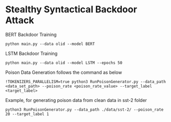 # Stealthy Syntactical Backdoor Attack

BERT Backdoor Training
```
python main.py --data olid --model BERT
```

LSTM Backdoor Training
```
python main.py --data olid --model LSTM --epochs 50
```

Poison Data Generation follows the command as below
```
!TOKENIZERS_PARALLELISM=true python3 RunPoisonGenerator.py --data_path <data_set_path> --poison_rate <poison_rate_value> --target_label <target_label> 
```
Example, for generating poison data from clean data in sst-2 folder
```
python3 RunPoisonGenerator.py --data_path ./data/sst-2/ --poison_rate 20 --target_label 1 
```
